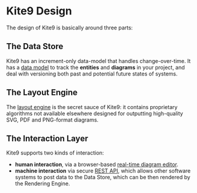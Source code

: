 # Kite9 Design

The design of Kite9 is basically around three parts:

## The Data Store

Kite9 has an increment-only data-model that handles change-over-time.   It has a [data model](data_model.md) to track the **entities** and **diagrams** in your project, and deal with versioning both past and potential future states of systems.  

## The Layout Engine

The [layout engine](layout.md) is the secret sauce of Kite9: it contains proprietary algorithms not available elsewhere designed for outputting high-quality SVG, PDF and PNG-format diagrams.

## The Interaction Layer

Kite9 supports two kinds of interaction:  
 - **human interaction**, via a browser-based [real-time diagram editor](user_interface.md).
 - **machine interaction** via secure [REST API](rest_api.md), which allows other software systems to post data to the Data Store, which can be then rendered by the Rendering Engine.  

 